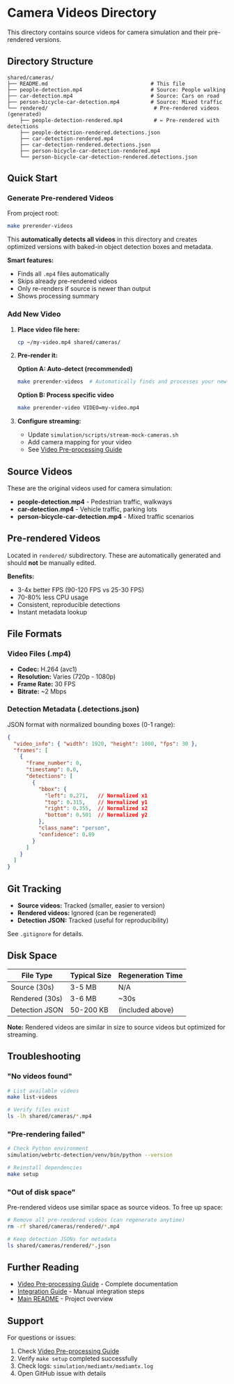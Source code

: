 # Camera Videos Directory

This directory contains source videos for camera simulation and their pre-rendered versions.

## Directory Structure

```
shared/cameras/
├── README.md                                 # This file
├── people-detection.mp4                      # Source: People walking
├── car-detection.mp4                         # Source: Cars on road
├── person-bicycle-car-detection.mp4          # Source: Mixed traffic
└── rendered/                                  # Pre-rendered videos (generated)
    ├── people-detection-rendered.mp4          # ← Pre-rendered with detections
    ├── people-detection-rendered.detections.json
    ├── car-detection-rendered.mp4
    ├── car-detection-rendered.detections.json
    ├── person-bicycle-car-detection-rendered.mp4
    └── person-bicycle-car-detection-rendered.detections.json
```

## Quick Start

### Generate Pre-rendered Videos

From project root:

```bash
make prerender-videos
```

This **automatically detects all videos** in this directory and creates optimized versions with baked-in object detection boxes and metadata.

**Smart features:**
- Finds all `.mp4` files automatically
- Skips already pre-rendered videos
- Only re-renders if source is newer than output
- Shows processing summary

### Add New Video

1. **Place video file here:**
   ```bash
   cp ~/my-video.mp4 shared/cameras/
   ```

2. **Pre-render it:**

   **Option A: Auto-detect (recommended)**
   ```bash
   make prerender-videos  # Automatically finds and processes your new video
   ```

   **Option B: Process specific video**
   ```bash
   make prerender-video VIDEO=my-video.mp4
   ```

3. **Configure streaming:**
   - Update `simulation/scripts/stream-mock-cameras.sh`
   - Add camera mapping for your video
   - See [Video Pre-processing Guide](../../simulation/VIDEO_PREPROCESSING.md)

## Source Videos

These are the original videos used for camera simulation:

- **people-detection.mp4** - Pedestrian traffic, walkways
- **car-detection.mp4** - Vehicle traffic, parking lots
- **person-bicycle-car-detection.mp4** - Mixed traffic scenarios

## Pre-rendered Videos

Located in `rendered/` subdirectory. These are automatically generated and should **not** be manually edited.

**Benefits:**
- 3-4x better FPS (90-120 FPS vs 25-30 FPS)
- 70-80% less CPU usage
- Consistent, reproducible detections
- Instant metadata lookup

## File Formats

### Video Files (.mp4)

- **Codec:** H.264 (avc1)
- **Resolution:** Varies (720p - 1080p)
- **Frame Rate:** 30 FPS
- **Bitrate:** ~2 Mbps

### Detection Metadata (.detections.json)

JSON format with normalized bounding boxes (0-1 range):

```json
{
  "video_info": { "width": 1920, "height": 1080, "fps": 30 },
  "frames": [
    {
      "frame_number": 0,
      "timestamp": 0.0,
      "detections": [
        {
          "bbox": {
            "left": 0.271,   // Normalized x1
            "top": 0.315,    // Normalized y1
            "right": 0.355,  // Normalized x2
            "bottom": 0.501  // Normalized y2
          },
          "class_name": "person",
          "confidence": 0.89
        }
      ]
    }
  ]
}
```

## Git Tracking

- **Source videos:** Tracked (smaller, easier to version)
- **Rendered videos:** Ignored (can be regenerated)
- **Detection JSON:** Tracked (useful for reproducibility)

See `.gitignore` for details.

## Disk Space

| File Type | Typical Size | Regeneration Time |
|-----------|--------------|-------------------|
| Source (30s) | 3-5 MB | N/A |
| Rendered (30s) | 3-6 MB | ~30s |
| Detection JSON | 50-200 KB | (included above) |

**Note:** Rendered videos are similar in size to source videos but optimized for streaming.

## Troubleshooting

### "No videos found"

```bash
# List available videos
make list-videos

# Verify files exist
ls -lh shared/cameras/*.mp4
```

### "Pre-rendering failed"

```bash
# Check Python environment
simulation/webrtc-detection/venv/bin/python --version

# Reinstall dependencies
make setup
```

### "Out of disk space"

Pre-rendered videos use similar space as source videos. To free up space:

```bash
# Remove all pre-rendered videos (can regenerate anytime)
rm -rf shared/cameras/rendered/*.mp4

# Keep detection JSONs for metadata
ls shared/cameras/rendered/*.json
```

## Further Reading

- [Video Pre-processing Guide](../../simulation/VIDEO_PREPROCESSING.md) - Complete documentation
- [Integration Guide](../../VIDEO_PRERENDERING_INTEGRATION.md) - Manual integration steps
- [Main README](../../README.md) - Project overview

## Support

For questions or issues:
1. Check [Video Pre-processing Guide](../../simulation/VIDEO_PREPROCESSING.md)
2. Verify `make setup` completed successfully
3. Check logs: `simulation/mediamtx/mediamtx.log`
4. Open GitHub issue with details
